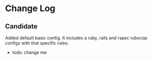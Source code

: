 # Change Log

## Candidate

Added default basic config. It includes a ruby, rails and rspec rubocop configs with that specific rules:

* todo: change me
